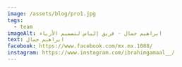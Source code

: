 ```yaml
---
image: /assets/blog/pro1.jpg
tags:
  - team
imageAlt: ابراهيم جمال - فريق إلياس لتصميم الأزياء
text: ابراهيم جمال
facebook: https://www.facebook.com/mx.mx.1088/
instagram: https://www.instagram.com/ibrahimgamaal__/
---
```

